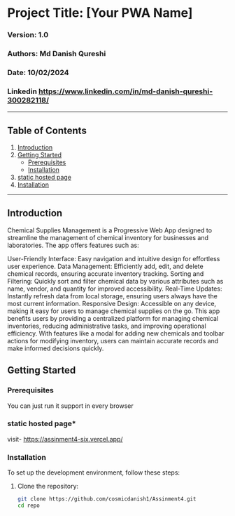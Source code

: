 # **Project Title: [Your PWA Name]**

### **Version:** 1.0  
### **Authors:** Md Danish Qureshi  
### **Date:** 10/02/2024
### **Linkedin** https://www.linkedin.com/in/md-danish-qureshi-300282118/

---

## **Table of Contents**
1. [Introduction](#introduction)
2. [Getting Started](#getting-started)
   - [Prerequisites](#prerequisites)
   - [Installation](#installation)
3. [static hosted page](#ustatic-hosted-page)
4. [Installation](#Installation)


---

## **Introduction**
Chemical Supplies Management is a Progressive Web App designed to streamline the management of chemical inventory for businesses and laboratories. The app offers features such as:

User-Friendly Interface: Easy navigation and intuitive design for effortless user experience.
Data Management: Efficiently add, edit, and delete chemical records, ensuring accurate inventory tracking.
Sorting and Filtering: Quickly sort and filter chemical data by various attributes such as name, vendor, and quantity for improved accessibility.
Real-Time Updates: Instantly refresh data from local storage, ensuring users always have the most current information.
Responsive Design: Accessible on any device, making it easy for users to manage chemical supplies on the go.
This app benefits users by providing a centralized platform for managing chemical inventories, reducing administrative tasks, and improving operational efficiency. With features like a modal for adding new chemicals and toolbar actions for modifying inventory, users can maintain accurate records and make informed decisions quickly.

## **Getting Started**

### **Prerequisites**
 You can just run it support in every browser

### **static hosted page***
  visit- https://assinment4-six.vercel.app/

### **Installation**
To set up the development environment, follow these steps:

1. Clone the repository:
   ```bash
   git clone https://github.com/cosmicdanish1/Assinment4.git
   cd repo
